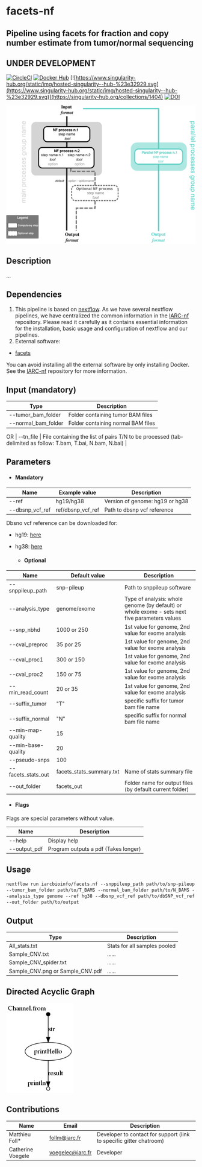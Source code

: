# facets-nf
## Pipeline using facets for fraction and copy number estimate from tumor/normal sequencing

## UNDER DEVELOPMENT

[![CircleCI](https://circleci.com/gh/IARCbioinfo/template-nf.svg?style=svg)](https://circleci.com/gh/IARCbioinfo/template-nf)
[![Docker Hub](https://img.shields.io/badge/docker-ready-blue.svg)](https://hub.docker.com/r/iarcbioinfo/template-nf/)
[![https://www.singularity-hub.org/static/img/hosted-singularity--hub-%23e32929.svg](https://www.singularity-hub.org/static/img/hosted-singularity--hub-%23e32929.svg)](https://singularity-hub.org/collections/1404)
[![DOI](https://zenodo.org/badge/94193130.svg)](https://zenodo.org/badge/latestdoi/94193130)

![Workflow representation](template-nf.png)

## Description
...

## Dependencies

1. This pipeline is based on [nextflow](https://www.nextflow.io). As we have several nextflow pipelines, we have centralized the common information in the [IARC-nf](https://github.com/IARCbioinfo/IARC-nf) repository. Please read it carefully as it contains essential information for the installation, basic usage and configuration of nextflow and our pipelines.
2. External software:
- [facets](https://github.com/mskcc/facets)

You can avoid installing all the external software by only installing Docker. See the [IARC-nf](https://github.com/IARCbioinfo/IARC-nf) repository for more information.


## Input (mandatory)
  | Type      | Description     |
  |-----------|---------------|
  | --tumor_bam_folder    | Folder containing tumor BAM files |
  | --normal_bam_folder    | Folder containing normal BAM files|
  OR
  | --tn_file    | File containing the list of pairs T/N to be processed (tab-delimited as follow: T.bam, T.bai, N.bam, N.bai) |  


## Parameters

  * #### Mandatory
| Name      | Example value | Description     |
|-----------|---------------|-----------------|
| --ref    |            hg19/hg38 | Version of genome: hg19 or hg38 |
| --dbsnp_vcf_ref    |            ref/dbsnp_vcf_ref | Path to dbsnp vcf reference |

Dbsno vcf reference can be downloaded for:
- hg19: [here](ftp://ftp.ncbi.nlm.nih.gov/snp/organisms/human_9606_b150_GRCh37p13/VCF/00-common_all.vcf.gz) 
- hg38: [here](ftp://ftp.ncbi.nlm.nih.gov/snp/organisms/human_9606_b150_GRCh38p7/VCF/00-common_all.vcf.gz)

  * #### Optional
| Name      | Default value | Description     |
|-----------|---------------|-----------------|
| --snppileup_path    |            snp-pileup | Path to snppileup software 
| --analysis_type    |            genome/exome | Type of analysis: whole genome (by default) or whole exome - sets next five parameters values  |
| --snp_nbhd   |            1000 or 250 | 1st value for genome, 2nd value for exome analysis |
| --cval_preproc   |            35 por 25 | 1st value for genome, 2nd value for exome analysis |
| --cval_proc1   |            300 or 150 | 1st value for genome, 2nd value for exome analysis |
| --cval_proc2   |            150 or 75 | 1st value for genome, 2nd value for exome analysis |
| --min_read_count   |            20 or 35 | 1st value for genome, 2nd value for exome analysis |
| --suffix_tumor   |            "T" | specific suffix for tumor bam file name |
| --suffix_normal   |            "N" | specific suffix for normal bam file name |
| --min-map-quality   |            15 | 
| --min-base-quality    |            20 | 
| --pseudo-snps   |            100 | 
| --facets_stats_out   |            facets_stats_summary.txt | Name of stats summary file |
| --out_folder    |            facets_out | Folder name for output files (by default current folder)|

  * #### Flags

Flags are special parameters without value.

| Name      | Description     |
|-----------|-----------------|
| --help    | Display help |
| --output_pdf    |Program outputs a pdf (Takes longer) |

## Usage
  ```
  nextflow run iarcbioinfo/facets.nf --snppileup_path path/to/snp-pileup --tumor_bam_folder path/to/T_BAMS --normal_bam_folder path/to/N_BAMS --analysis_type genome --ref hg38 --dbsnp_vcf_ref path/to/dbSNP_vcf_ref --out_folder path/to/output
  ```

## Output
  | Type      | Description     |
  |-----------|---------------|
  | All_stats.txt    | Stats for all samples pooled |
  | Sample_CNV.txt    | ...... |
  | Sample_CNV_spider.txt    | ...... |
  | Sample_CNV.png or Sample_CNV.pdf    | ...... |
  
## Directed Acyclic Graph
[![DAG](dag.png)](http://htmlpreview.github.io/?https://github.com/IARCbioinfo/template-nf/blob/master/dag.html)

## Contributions

  | Name      | Email | Description     |
  |-----------|---------------|-----------------|
  | Matthieu Foll*    |            follm@iarc.fr | Developer to contact for support (link to specific gitter chatroom) |
  | Catherine Voegele    |            voegelec@iarc.fr | Developer |

